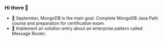 ### Hi there 👋

- 🌱 September, MongoDB is the main goal. Complete MongoDB Java Path course and preparation for certification exam.
- 🔭 Implement an solution entry about an enterprise pattern called Message Router.

<!--
**chintoz/chintoz** is a ✨ _special_ ✨ repository because its `README.md` (this file) appears on your GitHub profile.

Here are some ideas to get you started:

- 🔭 I’m currently working on ...
- 🌱 I’m currently learning ...
- 👯 I’m looking to collaborate on ...
- 🤔 I’m looking for help with ...
- 💬 Ask me about ...
- 📫 How to reach me: ...
- 😄 Pronouns: ...
- ⚡ Fun fact: ...
-->
